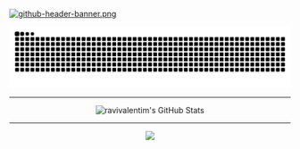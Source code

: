 
<!-- Github banner -->
[![github-header-banner.png](https://i.postimg.cc/L8RYcFFH/github-header-banner.png)](https://github.com/ravivalentim)

<!--
<picture>
  <source media="(prefers-color-scheme: dark)" srcset="https://github.com/ravivalentim/ravivalentim/blob/output/github-contribution-grid-snake-dark.svg" />
  <source media="(prefers-color-scheme: light)" srcset="https://github.com/ravivalentim/ravivalentim/blob/output/github-contribution-grid-snake.svg" />
  <img alt="github-snake" src="https://github.com/ravivalentim/ravivalentim/blob/output/github-contribution-grid-snake.svg" />
</picture>
-->

<!-- Snake animation -->
<picture>
  <source media="(prefers-color-scheme: dark)" srcset="https://raw.githubusercontent.com/ravivalentim/ravivalentim/output/github-contribution-grid-snake-dark.svg">
  <source media="(prefers-color-scheme: light)" srcset="https://raw.githubusercontent.com/ravivalentim/ravivalentim/output/github-contribution-grid-snake.svg">
  <img alt="github contribution grid snake animation" src="https://raw.githubusercontent.com/ravivalentim/ravivalentim/output/github-contribution-grid-snake.svg">
</picture>

<hr>

<p align="center">
    <img src="https://github-readme-stats.vercel.app/api/top-langs/?username=ravivalentim&theme=tokyonight&show_icons=true&hide_border=true&layout=compact" alt="ravivalentim's GitHub Stats" />
</p>

<hr>

<p align="center">
  <a href="mailto:contato.rav@proton.me">
    <img src="https://img.shields.io/badge/Email-contato.rav%40proton.me-6d4aff?style=for-the-badge&logo=protonmail&logoColor=white" />
  </a>
</p>


